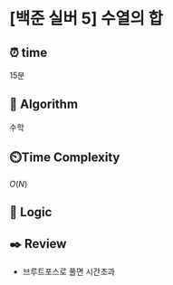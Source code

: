 # [백준 실버 5] 수열의 합
 
## ⏰  **time**
15분

## :pushpin: **Algorithm**
수학

## ⏲️**Time Complexity**
$O(N)$

## :round_pushpin: **Logic**

## :black_nib: **Review**
- 브루트포스로 풀면 시간초과
